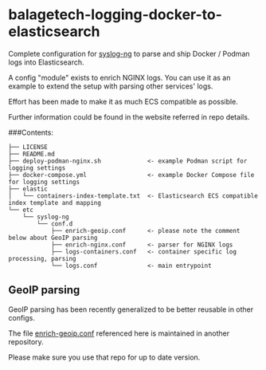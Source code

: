 # balagetech-logging-docker-to-elasticsearch
Complete configuration for [syslog-ng](https://github.com/syslog-ng/syslog-ng) to parse and ship Docker / Podman logs into Elasticsearch.

A config "module" exists to enrich NGINX logs.
You can use it as an example to extend the setup with parsing other services' logs.

Effort has been made to make it as much ECS compatible as possible.

Further information could be found in the website referred in repo details.

###Contents:
```
├── LICENSE
├── README.md
├── deploy-podman-nginx.sh             <- example Podman script for logging settings
├── docker-compose.yml                 <- example Docker Compose file for logging settings
├── elastic
│   └── containers-index-template.txt  <- Elasticsearch ECS compatible index template and mapping
└── etc
    └── syslog-ng
        └── conf.d
            ├── enrich-geoip.conf      <- please note the comment below about GeoIP parsing
            ├── enrich-nginx.conf      <- parser for NGINX logs
            ├── logs-containers.conf   <- container specific log processing, parsing
            └── logs.conf              <- main entrypoint

```

## GeoIP parsing ##
GeoIP parsing has been recently generalized to be better reusable in other configs.

The file [enrich-geoip.conf](https://github.com/abalage/balagetech-openwrt-syslog-ng-elasticsearch/blob/master/syslog-ng/etc/syslog-ng/conf.d/enrich-geoip.conf) referenced here is maintained in another repository.

Please make sure you use that repo for up to date version.
